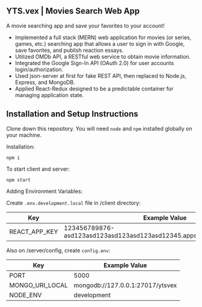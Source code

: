 ## YTS.vex | Movies Search Web App

A movie searching app and save your favorites to your account!

- Implemented a full stack (MERN) web application for movies (or series, games, etc.) searching app that allows a user to sign in with Google, save favorites, and publish reaction essays.
- Utilized OMDb API, a RESTful web service to obtain movie information.
- Integrated the Google Sign-In API (OAuth 2.0) for user accounts login/authorization.
- Used json-server at first for fake REST API, then replaced to Node.js, Express, and MongoDB.
- Applied React-Redux designed to be a predictable container for managing application state.

## Installation and Setup Instructions

Clone down this repository. You will need `node` and `npm` installed globally on your machine.

Installation:

`npm i`

To start client and server:

`npm start`

Adding Environment Variables:

Create `.env.development.local` file in /client directory:

Key  | Example Value
------------- | -------------
REACT_APP_KEY | 123456789876-asd123asd123asd123asd123asd12345.apps.googleusercontent.com

Also on /server/config, create `config.env`:

Key  | Example Value
------------- | -------------
PORT  | 5000
MONGO_URI_LOCAL | mongodb://127.0.0.1:27017/ytsvex
NODE_ENV | development
